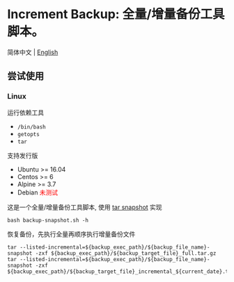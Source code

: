 # Increment Backup: 全量/增量备份工具脚本。

简体中文 | [English](https://github.com/shencangsheng/Increment-Backup)

## 尝试使用

### Linux

运行依赖工具
* `/bin/bash`
* `getopts`
* `tar`

支持发行版
* Ubuntu >= 16.04
* Centos >= 6
* Alpine >= 3.7
* Debian <font color=red>未测试</font>

这是一个全量/增量备份工具脚本, 使用 [tar snapshot](https://www.gnu.org/software/tar/manual/html_node/Incremental-Dumps.html) 实现

```shell
bash backup-snapshot.sh -h
```

恢复备份，先执行全量再顺序执行增量备份文件
```shell
tar --listed-incremental=${backup_exec_path}/${backup_file_name}-snapshot -zxf ${backup_exec_path}/${backup_target_file}_full.tar.gz
tar --listed-incremental=${backup_exec_path}/${backup_file_name}-snapshot -zxf ${backup_exec_path}/${backup_target_file}_incremental_${current_date}.tar.gz
```
